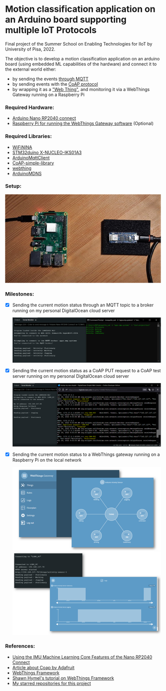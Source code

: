 # Motion classification application on an Arduino board supporting multiple IoT Protocols

Final project of the Summer School on Enabling Technologies for IIoT by University of Pisa, 2022.

The objective is to develop a motion classification application on an arduino board  (using embedded ML capabilities of the hardware) and connect it to the external world either: 

- by sending the events [through MQTT](./mqtt_version)
- by sending events with the [CoAP protocol](./coap_version/)
- by wrapping it as a ["Web Thing"](./webthings_version/), and monitoring it via a WebThings Gateway running on a Raspberry Pi


### Required Hardware:
- [Arduino Nano RP2040 connect](https://docs.arduino.cc/hardware/nano-rp2040-connect)
- [Raspberry Pi for running the WebThings Gateway software](https://webthings.io/docs/gateway-getting-started-guide.html) (Optional)

### Required Libraries:
- [WiFiNINA](https://www.arduino.cc/reference/en/libraries/wifinina/)
- [STM32duino X-NUCLEO-IKS01A3](https://www.arduino.cc/reference/en/libraries/stm32duino-x-nucleo-iks01a3/3)
- [ArduinoMqttClient](https://www.arduino.cc/reference/en/libraries/arduinomqttclient/)
- [CoAP-simple-library](https://www.arduino.cc/reference/en/libraries/coap-simple-library/)
- [webthing](https://webthings.io/framework/)
- [ArduinoMDNS](https://github.com/arduino-libraries/ArduinoMDNS)

### Setup:

![](./img/setup.jpg)

### Milestones:

- [X] Sending the current motion status through an MQTT topic to a broker running on my personal DigitalOcean cloud server

    ![](./img/demoMqtt.PNG)

- [X] Sending the current motion status as a CoAP PUT request to a CoAP test server running on my personal DigitalOcean cloud server

    ![](./img/demoCoap.PNG)

- [X] Sending the current motion status to a WebThings gateway running on a Raspberry Pi on the local network

    ![](./img/dashboard.PNG)
    ![](./img/logs.PNG)


### References:

- [Using the IMU Machine Learning Core Features of the Nano RP2040 Connect](https://docs.arduino.cc/tutorials/nano-rp2040-connect/rp2040-imu-advanced)
- [Article about Coap by Adafruit](https://learn.adafruit.com/alltheiot-protocols/coap)
- [WebThings Framework](https://webthings.io/framework/)
- [Shawn Hymel's tutorial on WebThings Framework](https://www.youtube.com/watch?v=papxaeII0vo)
- [My starred repositories for this project](https://github.com/stars/linomp/lists/iiot-summer-school-project)
